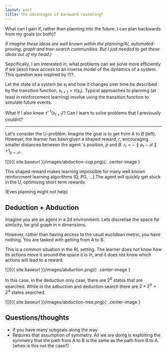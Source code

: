 ```yaml
---
layout: post
title: The advantages of backward reasoning?
---
```


What can I gain if, rather than planning into the future, I can plan backwards from my goals (or both)?

_(I imagine these ideas are well known within the planning/AI, automated-proving, graph and tree-search communities. But I just needed to get these ideas out of my head.)_

Sepcifically, I am interested in; what problems can we solve more efficiently if we (also) have access to an inverse model of the dynamics of a system. This question was inspired by !!!?.

Let the state of a system be $s_t$ and how it changes over time be described by the transition function, $s_{t+1} = \tau(s_t)$. Typical approaches to planning (at least in reinforcement learning) involve using the transition function to simulate future events.

What if I also knew $\tau^{-1}(s_{t+1})$? Can I learn to solve problems that I previously couldnt?

***

Let's consider the U-problem. Imagine the goal is to get from $A$ to $B$ (left). However, the learner has been given a shaped reward, $r$, encouraging smaller distances between the agent 's position, $p$ and $B$. $r_t = -\parallel p_t - \mathcal B \parallel + 1_{p=\mathcal B}$.

![]({{ site.baseurl }}/images/abduction-cup.png){: .center-image }

This shaped reward makes learning impossible for many well known reinforcment learning algorithms (Q, PG, ...).The agent will quickly get stuck in the U, optimising short term rewards

(Even planning might not help)

## Deduction + Abduction

Imagine you are an agent in a 2d environment. Lets discretise the space for simlicity, he grid graph in n dimensions.

However, rather than having access to the usual euclidean metric, you have nothing.
You are tasked with getting from A to B.

This is a common situation in the RL setting. The learner does not know how its actions move it around the space it is in, and it does not know which actions will lead to a reward.


![]({{ site.baseurl }}/images/abduction.png){: .center-image }


In this case, in the deduction only case, there are $2^6$ states that are searched. While in the adbuction and deduction search there are $2\times 2^3=2^4$ states searched.

![]({{ site.baseurl }}/images/abduction-tree.png){: .center-image }

## Questions/thoughts

- If you have many subgoals along the way.
- Requires that assumption of symmetry. All we are doing is exploiting the symmetry that the path from A to B is the same as the path from B to A. (when is this not the case?)
